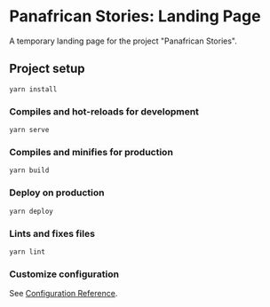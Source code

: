 # Panafrican Stories: Landing Page

A temporary landing page for the project "Panafrican Stories".

## Project setup
```
yarn install
```

### Compiles and hot-reloads for development
```
yarn serve
```

### Compiles and minifies for production
```
yarn build
```

### Deploy on production
```
yarn deploy
```

### Lints and fixes files
```
yarn lint
```

### Customize configuration
See [Configuration Reference](https://cli.vuejs.org/config/).
